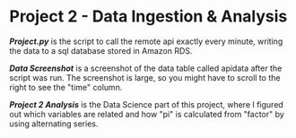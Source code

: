 # Project 2 - Data Ingestion & Analysis

***Project.py*** is the script to call the remote api exactly every minute, writing the data to a sql database stored in Amazon RDS.

***Data Screenshot*** is a screenshot of the data table called apidata after the script was run. The screenshot is large, so you might have to scroll to the right to see the "time" column.

***Project 2 Analysis*** is the Data Science part of this project, where I figured out which variables are related and how "pi" is calculated from "factor" by using alternating series.
